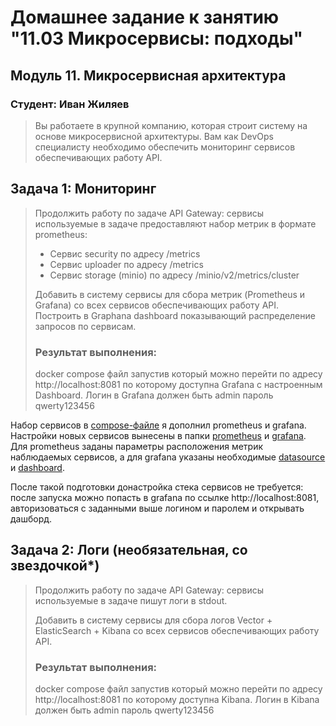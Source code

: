 # Домашнее задание к занятию "11.03 Микросервисы: подходы"

## Модуль 11. Микросервисная архитектура

### Студент: Иван Жиляев

>Вы работаете в крупной компанию, которая строит систему на основе микросервисной архитектуры.
>Вам как DevOps специалисту необходимо обеспечить мониторинг сервисов обеспечивающих работу API.

## Задача 1: Мониторинг

>Продолжить работу по задаче API Gateway: сервисы используемые в задаче предоставляют набор метрик в формате prometheus:
>
>- Сервис security по адресу /metrics
>- Сервис uploader по адресу /metrics
>- Сервис storage (minio) по адресу /minio/v2/metrics/cluster
>
>Добавить в систему сервисы для сбора метрик (Prometheus и Grafana) со всех сервисов обеспечивающих работу API.
>Построить в Graphana dashboard показывающий распределение запросов по сервисам.
>
>### Результат выполнения: 
>
>docker compose файл запустив который можно перейти по адресу http://localhost:8081 по которому доступна Grafana с настроенным Dashboard.
>Логин в Grafana должен быть admin пароль qwerty123456


Набор сервисов в [compose-файле](project/docker-compose.yaml) я дополнил prometheus и grafana. Настройки новых сервисов вынесены в папки [prometheus](project/prometheus) и [grafana](project/grafana). Для prometheus заданы параметры расположения метрик наблюдаемых сервисов, а для grafana указаны необходимые [datasource](project/grafana/provisioning/datasources/import.yml) и [dashboard](project/grafana/provisioning/src/dashboards/my_api_dashboard.json).

После такой подготовки донастройка стека сервисов не требуется: после запуска можно попасть в grafana по ссылке http://localhost:8081, авторизоваться с заданными выше логином и паролем и открывать дашборд.

## Задача 2: Логи (необязательная, со звездочкой*)
>
>Продолжить работу по задаче API Gateway: сервисы используемые в задаче пишут логи в stdout. 
>
>Добавить в систему сервисы для сбора логов Vector + ElasticSearch + Kibana со всех сервисов обеспечивающих работу API.
>
>### Результат выполнения: 
>
>docker compose файл запустив который можно перейти по адресу http://localhost:8081 по которому доступна Kibana.
>Логин в Kibana должен быть admin пароль qwerty123456
